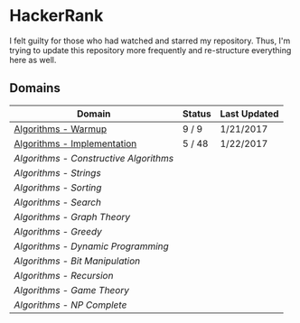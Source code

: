 # HackerRank

I felt guilty for those who had watched and starred my repository. Thus, I'm trying to update this repository more frequently and re-structure everything here as well.

## Domains
|Domain|Status|Last Updated|
|---|---|---|
|[Algorithms - Warmup](domains/algorithms/warmup/README.md)|9 / 9|1/21/2017|
|[Algorithms - Implementation](domains/algorithms/implementation/README.md)|5 / 48|1/22/2017|
|*Algorithms - Constructive Algorithms*|||
|*Algorithms - Strings*|||
|*Algorithms - Sorting*|||
|*Algorithms - Search*|||
|*Algorithms - Graph Theory*|||
|*Algorithms - Greedy*|||
|*Algorithms - Dynamic Programming*|||
|*Algorithms - Bit Manipulation*|||
|*Algorithms - Recursion*|||
|*Algorithms - Game Theory*|||
|*Algorithms - NP Complete*|||